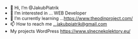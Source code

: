 - 👋 Hi, I’m @JakubPiatrik
- 👀 I’m interested in ... WEB Developer
- 🌱 I’m currently learning ...https://www.theodinproject.com/
- 📫 How to reach me ...jakubpiatrik@gmail.com
- My projects WordPress https://www.slnecnekolektory.eu/
<!---
JakubPiatrik/JakubPiatrik is a ✨ special ✨ repository because its `README.md` (this file) appears on your GitHub profile.
You can click the Preview link to take a look at your changes.
--->
